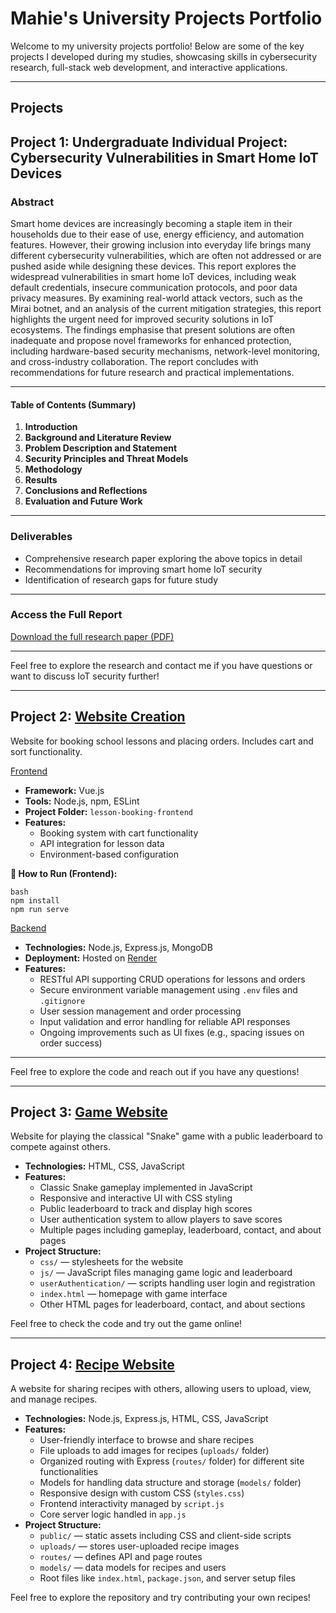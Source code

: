 # Mahie's University Projects Portfolio

Welcome to my university projects portfolio! Below are some of the key projects I developed during my studies, showcasing skills in cybersecurity research, full-stack web development, and interactive applications.

---

## Projects

## Project 1: Undergraduate Individual Project: Cybersecurity Vulnerabilities in Smart Home IoT Devices

### Abstract  
Smart home devices are increasingly becoming a staple item in their households due
to their ease of use, energy efficiency, and automation features. However, their
growing inclusion into everyday life brings many different cybersecurity
vulnerabilities, which are often not addressed or are pushed aside while designing
these devices. This report explores the widespread vulnerabilities in smart home IoT
devices, including weak default credentials, insecure communication protocols, and
poor data privacy measures. By examining real-world attack vectors, such as the
Mirai botnet, and an analysis of the current mitigation strategies, this report highlights
the urgent need for improved security solutions in IoT ecosystems. The findings
emphasise that present solutions are often inadequate and propose novel
frameworks for enhanced protection, including hardware-based security
mechanisms, network-level monitoring, and cross-industry collaboration. The report
concludes with recommendations for future research and practical implementations. 

---

#### Table of Contents (Summary)

1. **Introduction**  
2. **Background and Literature Review**  
3. **Problem Description and Statement**  
4. **Security Principles and Threat Models**  
5. **Methodology**  
6. **Results**  
7. **Conclusions and Reflections**  
8. **Evaluation and Future Work**  


---

### Deliverables  
- Comprehensive research paper exploring the above topics in detail  
- Recommendations for improving smart home IoT security  
- Identification of research gaps for future study  

---

### Access the Full Report  
[Download the full research paper (PDF)](https://github.com/Mahie786/portfolio/blob/main/MIDDLESEX%20UNIVERSITY.pdf)  

---

Feel free to explore the research and contact me if you have questions or want to discuss IoT security further!

---


## Project 2: [Website Creation](https://github.com/Mahie786/school-lessons)

Website for booking school lessons and placing orders. Includes cart and sort functionality.

[Frontend](https://github.com/Mahie786/school-lessons)
- **Framework:** Vue.js  
- **Tools:** Node.js, npm, ESLint  
- **Project Folder:** `lesson-booking-frontend`  
- **Features:**
  - Booking system with cart functionality
  - API integration for lesson data
  - Environment-based configuration

**🔧 How to Run (Frontend):**
```
bash
npm install
npm run serve
```

[Backend](https://github.com/Mahie786/lesson-booking-backend)
- **Technologies:** Node.js, Express.js, MongoDB  
- **Deployment:** Hosted on [Render](https://render.com)  
- **Features:**
  - RESTful API supporting CRUD operations for lessons and orders
  - Secure environment variable management using `.env` files and `.gitignore`
  - User session management and order processing
  - Input validation and error handling for reliable API responses
  - Ongoing improvements such as UI fixes (e.g., spacing issues on order success)

---

Feel free to explore the code and reach out if you have any questions!

---


## Project 3: [Game Website](https://github.com/Mahie786/portfolio/tree/main/gameJS)

Website for playing the classical "Snake" game with a public leaderboard to compete against others.

- **Technologies:** HTML, CSS, JavaScript  
- **Features:**
  - Classic Snake gameplay implemented in JavaScript
  - Responsive and interactive UI with CSS styling
  - Public leaderboard to track and display high scores
  - User authentication system to allow players to save scores
  - Multiple pages including gameplay, leaderboard, contact, and about pages
- **Project Structure:**
  - `css/` — stylesheets for the website
  - `js/` — JavaScript files managing game logic and leaderboard
  - `userAuthentication/` — scripts handling user login and registration
  - `index.html` — homepage with game interface
  - Other HTML pages for leaderboard, contact, and about sections

Feel free to check the code and try out the game online!


---

## Project 4: [Recipe Website](https://github.com/Mahie786/portfolio/tree/main/Recipe/Recipe)

A website for sharing recipes with others, allowing users to upload, view, and manage recipes.

- **Technologies:** Node.js, Express.js, HTML, CSS, JavaScript  
- **Features:**
  - User-friendly interface to browse and share recipes
  - File uploads to add images for recipes (`uploads/` folder)
  - Organized routing with Express (`routes/` folder) for different site functionalities
  - Models for handling data structure and storage (`models/` folder)
  - Responsive design with custom CSS (`styles.css`)
  - Frontend interactivity managed by `script.js`
  - Core server logic handled in `app.js`
- **Project Structure:**
  - `public/` — static assets including CSS and client-side scripts
  - `uploads/` — stores user-uploaded recipe images
  - `routes/` — defines API and page routes
  - `models/` — data models for recipes and users
  - Root files like `index.html`, `package.json`, and server setup files

Feel free to explore the repository and try contributing your own recipes!

